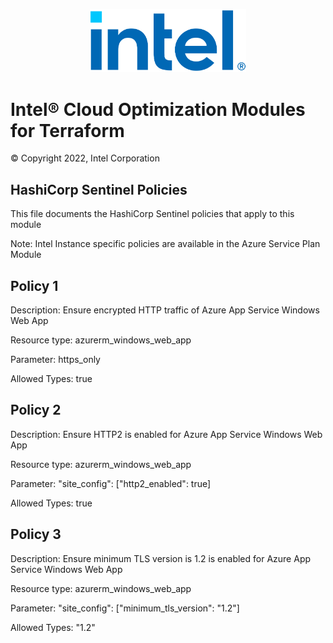 <p align="center">
  <img src="./images/logo-classicblue-800px.png" alt="Intel Logo" width="250"/>
</p>

# Intel® Cloud Optimization Modules for Terraform  

© Copyright 2022, Intel Corporation

## HashiCorp Sentinel Policies

This file documents the HashiCorp Sentinel policies that apply to this module

Note: Intel Instance specific policies are available in the Azure Service Plan Module

## Policy 1

Description: Ensure encrypted HTTP traffic of Azure App Service Windows Web App

Resource type: azurerm_windows_web_app

Parameter: https_only

Allowed Types: true


## Policy 2

Description: Ensure HTTP2 is enabled for Azure App Service Windows Web App

Resource type: azurerm_windows_web_app

Parameter: "site_config": ["http2_enabled": true]

Allowed Types: true

## Policy 3

Description: Ensure minimum TLS version is 1.2 is enabled for Azure App Service Windows Web App

Resource type: azurerm_windows_web_app

Parameter: "site_config": ["minimum_tls_version": "1.2"]

Allowed Types: "1.2"
